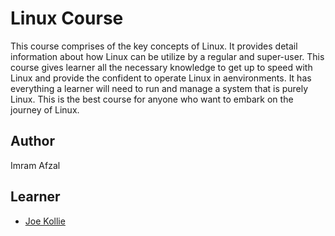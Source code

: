 # Linux Course

This course comprises of the key concepts of Linux. It provides detail information about how Linux can be utilize by a regular and super-user. This course gives learner all the necessary knowledge to get up to speed with Linux and provide the confident to operate Linux in aenvironments. It has everything a learner will need to run and manage a system that is purely Linux. This is the best course for anyone who want to embark on the journey of Linux.




## Author

  Imram Afzal

## Learner

- [Joe Kollie](https://github.com/JoeKollie01)






